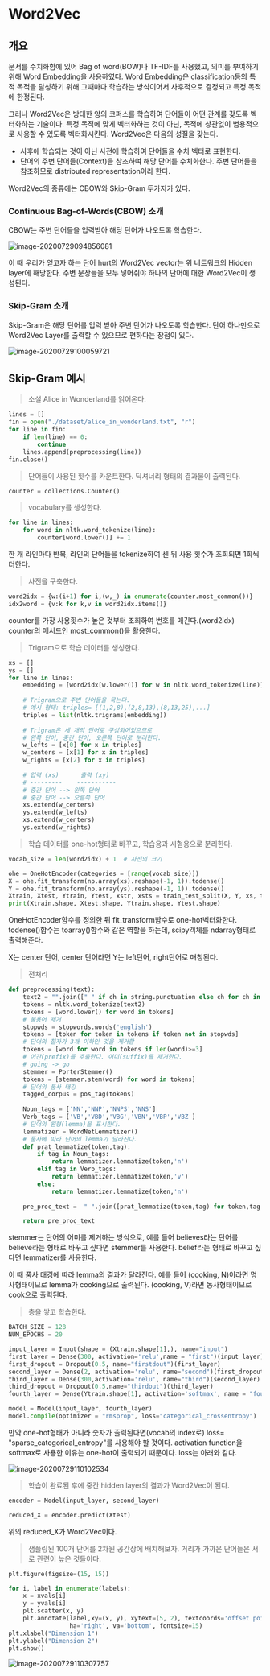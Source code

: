 # Word2Vec

##  개요

문서를 수치화함에 있어 Bag of word(BOW)나 TF-IDF를 사용했고, 의미를 부여하기 위해 Word Embedding을 사용하였다. Word Embedding은 classification등의 특적 목적을 달성하기 위해 그때마다 학습하는 방식이어서 사후적으로 결정되고 특정 목적에 한정된다. 

그러나 Word2Vec은 방대한 양의 코퍼스를 학습하여 단어들이 어떤 관계를 갖도록 벡터화하는 기술이다. 특정 목적에 맞게 벡터화하는 것이 아닌, 목적에 상관없이 범용적으로 사용할 수 있도록 벡터화시킨다. Word2Vec은 다음의 성질을 갖는다.

- 사후에 학습되는 것이 아닌 사전에 학습하여 단어들을 수치 벡터로 표현한다.
- 단어의 주변 단어들(Context)을 참조하여 해당 단어를 수치화한다. 주변 단어들을 참조하므로 distributed representation이라 한다.

Word2Vec의 종류에는 CBOW와 Skip-Gram 두가지가 있다.



### Continuous Bag-of-Words(CBOW) 소개

CBOW는 주변 단어들을 입력받아 해당 단어가 나오도록 학습한다. 

![image-20200729094856081](C:%5CUsers%5Csoohan%5CAppData%5CRoaming%5CTypora%5Ctypora-user-images%5Cimage-20200729094856081.png)

이 때 우리가 얻고자 하는 단어 hurt의 Word2Vec vector는 위 네트워크의 Hidden layer에 해당한다. 주변 문장들을 모두 넣어줘야 하나의 단어에 대한 Word2Vec이 생성된다.



### Skip-Gram 소개

Skip-Gram은 해당 단어를 입력 받아 주변 단어가 나오도록 학습한다. 단어 하나만으로 Word2Vec Layer를 출력할 수 있으므로 편하다는 장점이 있다.

![image-20200729100059721](C:%5CUsers%5Csoohan%5CAppData%5CRoaming%5CTypora%5Ctypora-user-images%5Cimage-20200729100059721.png)



## Skip-Gram 예시

> 소설 Alice in Wonderland를 읽어온다.

```python
lines = []
fin = open("./dataset/alice_in_wonderland.txt", "r")
for line in fin:
    if len(line) == 0:
        continue
    lines.append(preprocessing(line))
fin.close()
```



> 단어들이 사용된 횟수를 카운트한다. 딕셔너리 형태의 결과물이 출력된다.

```python
counter = collections.Counter()
```



> vocabulary를 생성한다.

```python
for line in lines:
    for word in nltk.word_tokenize(line):
        counter[word.lower()] += 1
```

한 개 라인마다 반복, 라인의 단어들을 tokenize하여 센 뒤 사용 횟수가 조회되면 1회씩 더한다.



> 사전을 구축한다.

```python
word2idx = {w:(i+1) for i,(w,_) in enumerate(counter.most_common())}
idx2word = {v:k for k,v in word2idx.items()}
```

counter를 가장 사용횟수가 높은 것부터 조회하여 번호를 매긴다.(word2idx) counter의 메서드인 most_common()을 활용한다.



> Trigram으로 학습 데이터를 생성한다.

```python
xs = []  
ys = []  
for line in lines:
    embedding = [word2idx[w.lower()] for w in nltk.word_tokenize(line)] # 사전에 부여된 번호로 단어들을 표기한다. 예를 들어 사전에 love라는 단어가 13번이라면 13이라는 벡터로 출력해주는 embedding이라는 리스트를 생성한다.
    
    # Trigram으로 주변 단어들을 묶는다.
    # 예시 형태: triples= [(1,2,8),(2,8,13),(8,13,25),...]
    triples = list(nltk.trigrams(embedding))
    
    # Trigram은 세 개의 단어로 구성되어있으므로
    # 왼쪽 단어, 중간 단어, 오른쪽 단어로 분리한다.
    w_lefts = [x[0] for x in triples]
    w_centers = [x[1] for x in triples]
    w_rights = [x[2] for x in triples]
    
    # 입력 (xs)      출력 (xy)
    # ---------    -----------
    # 중간 단어 --> 왼쪽 단어
    # 중간 단어 --> 오른쪽 단어
    xs.extend(w_centers)
    ys.extend(w_lefts)
    xs.extend(w_centers)
    ys.extend(w_rights)
```



> 학습 데이터를 one-hot형태로 바꾸고, 학습용과 시험용으로 분리한다.

```python
vocab_size = len(word2idx) + 1  # 사전의 크기

ohe = OneHotEncoder(categories = [range(vocab_size)])
X = ohe.fit_transform(np.array(xs).reshape(-1, 1)).todense()
Y = ohe.fit_transform(np.array(ys).reshape(-1, 1)).todense()
Xtrain, Xtest, Ytrain, Ytest, xstr, xsts = train_test_split(X, Y, xs, test_size=0.2)
print(Xtrain.shape, Xtest.shape, Ytrain.shape, Ytest.shape)
```

OneHotEncoder함수를 정의한 뒤 fit_transform함수로 one-hot벡터화한다. todense()함수는 toarray()함수와 같은 역할을 하는데,  scipy객체를 ndarray형태로 출력해준다.

X는 center 단어, center 단어라면 Y는 left단어, right단어로 매칭된다.



> 전처리

```python
def preprocessing(text):
    text2 = "".join([" " if ch in string.punctuation else ch for ch in text])
    tokens = nltk.word_tokenize(text2)
    tokens = [word.lower() for word in tokens]
    # 불용어 제거
    stopwds = stopwords.words('english')
    tokens = [token for token in tokens if token not in stopwds]
    # 단어의 철자가 3개 이하인 것을 제거함
    tokens = [word for word in tokens if len(word)>=3]
    # 어간(prefix)를 추출한다. 어미(suffix)를 제거한다.
    # going -> go
    stemmer = PorterStemmer()
    tokens = [stemmer.stem(word) for word in tokens]
	# 단어의 품사 태깅
    tagged_corpus = pos_tag(tokens)    
    
    Noun_tags = ['NN','NNP','NNPS','NNS']
    Verb_tags = ['VB','VBD','VBG','VBN','VBP','VBZ']
	# 단어의 원형(lemma)을 표시한다.
    lemmatizer = WordNetLemmatizer()
	# 품사에 따라 단어의 lemma가 달라진다.
    def prat_lemmatize(token,tag):
        if tag in Noun_tags:
            return lemmatizer.lemmatize(token,'n')
        elif tag in Verb_tags:
            return lemmatizer.lemmatize(token,'v')
        else:
            return lemmatizer.lemmatize(token,'n')
    
    pre_proc_text =  " ".join([prat_lemmatize(token,tag) for token,tag in tagged_corpus])             

    return pre_proc_text
```

stemmer는 단어의 어미를 제거하는 방식으로, 예를 들어 believes라는 단어를 believe라는 형태로 바꾸고 싶다면 stemmer를 사용한다. belief라는 형태로 바꾸고 싶다면 lemmatizer를 사용한다.

이 때 품사 태깅에 따라 lemma의 결과가 달라진다. 예를 들어 (cooking, N)이라면 명사형태이므로 lemma가 cooking으로 출력된다. (cooking, V)라면 동사형태이므로 cook으로 출력된다.



> 층을 쌓고 학습한다.

```python
BATCH_SIZE = 128
NUM_EPOCHS = 20

input_layer = Input(shape = (Xtrain.shape[1],), name="input")
first_layer = Dense(300, activation='relu',name = "first")(input_layer)
first_dropout = Dropout(0.5, name="firstdout")(first_layer)
second_layer = Dense(2, activation='relu', name="second")(first_dropout)
third_layer = Dense(300,activation='relu', name="third")(second_layer)
third_dropout = Dropout(0.5,name="thirdout")(third_layer)
fourth_layer = Dense(Ytrain.shape[1], activation='softmax', name = "fourth")(third_dropout)

model = Model(input_layer, fourth_layer)
model.compile(optimizer = "rmsprop", loss="categorical_crossentropy")
```

만약 one-hot형태가 아니라 숫자가 출력된다면(vocab의 index로) loss= "sparse_categorical_entropy"를 사용해야 할 것이다. activation function을 softmax로 사용한 이유는 one-hot이 출력되기 때문이다. loss는 아래와 같다.

![image-20200729110102534](markdown-images/image-20200729110102534.png)



> 학습이 완료된 후에 중간 hidden layer의 결과가 Word2Vec이 된다.

```python
encoder = Model(input_layer, second_layer)

reduced_X = encoder.predict(Xtest)
```

위의 reduced_X가 Word2Vec이다.



> 샘플링된 100개 단어를 2차원 공간상에 배치해보자. 거리가 가까운 단어들은 서로 관련이 높은 것들이다.

```python
plt.figure(figsize=(15, 15))  

for i, label in enumerate(labels):
    x = xvals[i]
    y = yvals[i]
    plt.scatter(x, y)
    plt.annotate(label,xy=(x, y), xytext=(5, 2), textcoords='offset points',
                 ha='right', va='bottom', fontsize=15)
plt.xlabel("Dimension 1")
plt.ylabel("Dimension 2")
plt.show()
```

![image-20200729110307757](markdown-images/image-20200729110307757.png)

